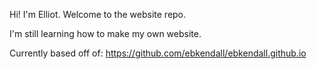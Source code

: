 Hi! I'm Elliot. Welcome to the website repo. 

I'm still learning how to make my own website. 

Currently based off of: https://github.com/ebkendall/ebkendall.github.io
